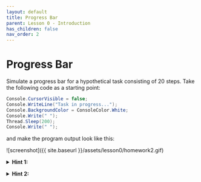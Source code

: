 ```yaml
---
layout: default
title: Progress Bar
parent: Lesson 0 - Introduction
has_children: false
nav_order: 2
---
```


# Progress Bar

Simulate a progress bar for a hypothetical task consisting of 20 steps. Take the following code as a starting point: 

``` csharp
Console.CursorVisible = false;
Console.WriteLine("Task in progress...");
Console.BackgroundColor = ConsoleColor.White;
Console.Write(" ");
Thread.Sleep(200);
Console.Write(" ");
```

and make the program output look like this:

![screenshot]({{ site.baseurl }}/assets/lesson0/homework2.gif)

<details class="text-grey-dk-000"> 
  <summary><strong>Hint 1:</strong></summary>
  Each step can be represented by a space (" ") character printed in the console with a white background. So you need to print 20 spaces. The line <code class="language-plaintext highlighter-rouge">Console.BackgroundColor = ConsoleColor.White;</code> changes the background  to white. Notice that it doesn't affect the text printed prior to that statement.
</details>

<p/>

<details class="text-grey-dk-000"> 
  <summary><strong>Hint 2:</strong></summary>
  Notice the <code class="language-plaintext highlighter-rouge">Thread.Sleep(200);</code> line above. This is needed to slow down the animation. The <code class="language-plaintext highlighter-rouge">200</code> represents the number of miliseconds to wait until proceeding to the next statement. You can experiment with that number (or remove the line completly) to see how it affects the output.
</details>